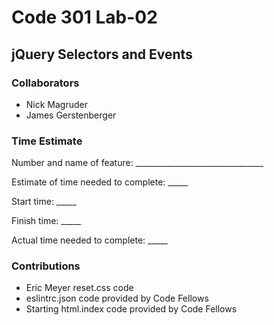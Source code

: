 # Code 301 Lab-02
## jQuery Selectors and Events

### Collaborators
* Nick Magruder
* James Gerstenberger

### Time Estimate
Number and name of feature: ________________________________

Estimate of time needed to complete: _____

Start time: _____

Finish time: _____

Actual time needed to complete: _____


### Contributions
* Eric Meyer reset.css code
* eslintrc.json code provided by Code Fellows
* Starting html.index code provided by Code Fellows
